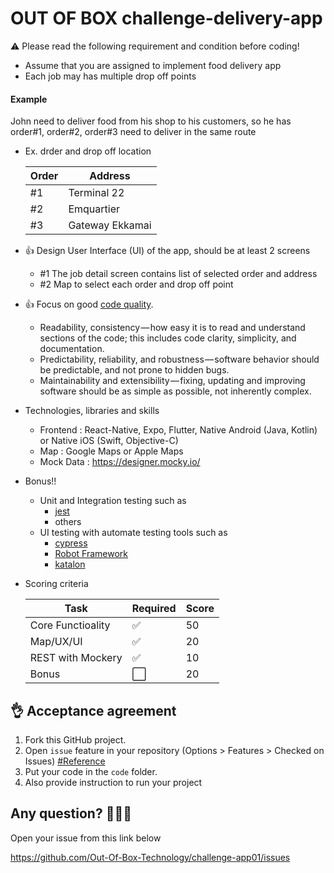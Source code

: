 # OUT OF BOX challenge-delivery-app

:warning: Please read the following requirement and condition before coding!
- Assume that you are assigned to implement food delivery app
- Each job may has multiple drop off points

#### Example
John need to deliver food from his shop to his customers, so he has order#1, order#2, order#3 need to deliver in the same route
    
- Ex. drder and drop off location 
    
    |Order|Address|
    |-|-|
    |#1|Terminal 22|
    |#2|Emquartier|
    |#3|Gateway Ekkamai|

- :+1: Design User Interface (UI) of the app, should be at least 2 screens
  - #1 The job detail screen contains list of selected order and address
  - #2 Map to select each order and drop off point
- :+1: Focus on good [code quality](https://medium.com/@mkt_43322/why-is-code-quality-such-a-big-deal-for-developers-91bdace85d44).
  - Readability, consistency — how easy it is to read and understand sections of the code; this includes code clarity, simplicity, and documentation.
  - Predictability, reliability, and robustness — software behavior should be predictable, and not prone to hidden bugs.
  - Maintainability and extensibility — fixing, updating and improving software should be as simple as possible, not inherently complex.
- Technologies, libraries and skills
  - Frontend : React-Native, Expo, Flutter, Native Android (Java, Kotlin) or Native iOS (Swift, Objective-C)
  - Map : Google Maps or Apple Maps
  - Mock Data : https://designer.mocky.io/
- Bonus!!
    - Unit and Integration testing such as
        - [jest](https://jestjs.io/)
        - others
    - UI testing with automate testing tools such as
       - [cypress](https://www.cypress.io/)
       - [Robot Framework](https://robotframework.org/)
       - [katalon](https://www.katalon.com/)
    
- Scoring criteria

    |Task|Required|Score|
    |-|-|-|
    |Core Functioality|:white_check_mark:|50|
    |Map/UX/UI|:white_check_mark:|20|
    |REST with Mockery|:white_check_mark:|10|
    |Bonus|:white_large_square:|20|


:ok_hand: Acceptance agreement
---

1. Fork this GitHub project.
2. Open `issue` feature in your repository (Options > Features > Checked on Issues) [#Reference](https://softwareengineering.stackexchange.com/questions/179468/forking-a-repo-on-github-but-allowing-new-issues-on-the-fork)
3. Put your code in the `code` folder.
4. Also provide instruction to run your project

Any question? :see_no_evil::hear_no_evil::speak_no_evil:
---
Open your issue from this link below

https://github.com/Out-Of-Box-Technology/challenge-app01/issues
